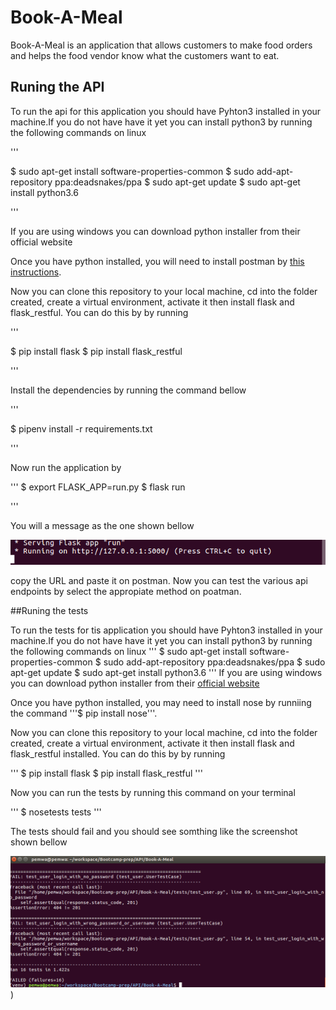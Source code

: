 # Book-A-Meal
Book-A-Meal is an application that allows customers to make food orders and helps the food vendor know what the customers want to eat.


## Runing the API

To run the api for this application you should have Pyhton3 installed in your machine.If you do not have have it yet you can install python3 by running the following commands on linux

'''
 
$ sudo apt-get install software-properties-common 
$ sudo add-apt-repository ppa:deadsnakes/ppa 
$ sudo apt-get update $ sudo apt-get install python3.6 

''' 

If you are using windows you can download python installer from their official website

Once you have python installed, you will need to install postman by [this instructions](https://www.google.com/url?q=https%3A%2F%2Fitrendbuzz.com%2Finstall-postman-native-app-on-ubuntu%2F&sa=D&sntz=1&usg=AFQjCNHww20936CFPZKMxkqjrk3TbBnshQ).

Now you can clone this repository to your local machine, cd into the folder created, create a virtual environment, activate it then install flask and flask_restful. You can do this by by running

''' 

$ pip install flask $ pip install flask_restful 

'''

Install the dependencies by running the command bellow

'''

$ pipenv install -r requirements.txt

'''

Now run the application by

'''
$ export FLASK_APP=run.py
$ flask run

'''

You will a message as the one shown bellow

![screenshot](https://raw.githubusercontent.com/petermwash/Book-A-Meal/ft-api/run.png)

copy the URL and paste it on postman. Now you can test the various api endpoints by select the appropiate method on poatman.


##Runing the tests

To run the tests for tis application you should have Pyhton3 installed in your machine.If you do not have have it yet you can install python3 by running the following commands on linux
'''
$ sudo apt-get install software-properties-common
$ sudo add-apt-repository ppa:deadsnakes/ppa
$ sudo apt-get update
$ sudo apt-get install python3.6
'''
If you are using windows you can download python installer from their [official website](https://www.python.org/downloads/windows/)

Once you have python installed, you may need to install nose by runniing the command '''$ pip install nose'''.

Now you can clone this repository to your local machine, cd into the folder created, create a virtual environment, activate it then install
flask and flask_restful installed. You can do this by by running 

'''
$ pip install flask
$ pip install flask_restful
'''

Now you can run the tests by running this command on your terminal

'''
$ nosetests tests
'''

The tests should fail and you should see somthing  like the screenshot shown bellow

![screenshot](https://raw.githubusercontent.com/petermwash/Book-A-Meal/chore-tests/tests-img.png))

